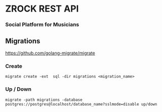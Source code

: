 # ZROCK REST API 

### Social Platform for Musicians



## Migrations

https://github.com/golang-migrate/migrate


### Create 

    migrate create -ext  sql -dir migrations <migration_name>

### Up / Down

    migrate -path migrations -database postgres://postgres@localhost/database_name?sslmode=disable up/down
